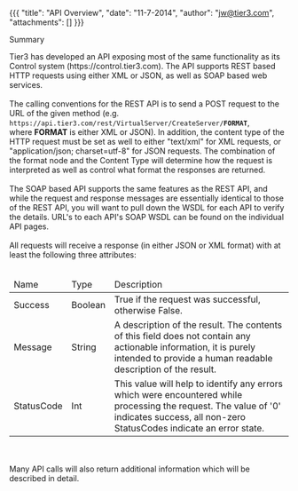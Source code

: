 {{{
  "title": "API Overview",
  "date": "11-7-2014",
  "author": "jw@tier3.com",
  "attachments": []
}}}

Summary
<p>Tier3 has developed an API exposing most of the same functionality as its Control system (https://control.tier3.com). The API supports REST based HTTP requests using either XML or JSON, as well as SOAP based web services.
  <br />
  <br />The calling conventions for the REST API is to send a POST request to the URL of the given method (e.g. <code>https://api.tier3.com/rest/VirtualServer/CreateServer/<strong>FORMAT</strong></code>, where&nbsp;<strong>FORMAT</strong>&nbsp;is either XML
  or JSON). In addition, the content type of the HTTP request must be set as well to either "text/xml" for XML requests, or "application/json; charset=utf-8" for JSON requests. The combination of the format node and the Content Type will determine how
  the request is interpreted as well as control what format the responses are returned.
  <br />
  <br />The SOAP based API supports the same features as the REST API, and while the request and response messages are essentially identical to those of the REST API, you will want to pull down the WSDL for each API to verify the details. URL's to each API's
  SOAP WSDL can be found on the individual API pages.
  <br />
  <br />All requests will receive a response (in either JSON or XML format) with at least the following three attributes:
  <br />
  <br />
</p>
<table>
    <thead>
    <tr>
      <td>Name</td>
      <td>Type</td>
      <td>Description</td>
    </tr>
  </thead>
  <tbody>
    <tr>
      <td>Success</td>
      <td>Boolean</td>
      <td>True if the request was successful, otherwise False.</td>
    </tr>
    <tr>
      <td>Message</td>
      <td>String</td>
      <td>A description of the result. The contents of this field does not contain any actionable information, it is purely intended to provide a human readable description of the result.</td>
    </tr>
    <tr>
      <td>StatusCode</td>
      <td>Int</td>
      <td>This value will help to identify any errors which were encountered while processing the request. The value of '0' indicates success, all non-zero StatusCodes indicate an error state.</td>
    </tr>
  </tbody>
</table>
<p>
  <br />
  <br />Many API calls will also return additional information which will be described in detail.</p>
